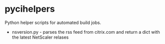 # pycihelpers

Python helper scripts for automated build jobs. 

- nsversion.py - parses the rss feed from citrix.com and return a dict with the latest NetScaler relases

